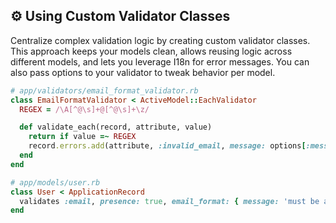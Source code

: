 ## ⚙️ Using Custom Validator Classes
Centralize complex validation logic by creating custom validator classes. This approach keeps your models clean, allows reusing logic across different models, and lets you leverage I18n for error messages. You can also pass options to your validator to tweak behavior per model.

```ruby
# app/validators/email_format_validator.rb
class EmailFormatValidator < ActiveModel::EachValidator
  REGEX = /\A[^@\s]+@[^@\s]+\z/

  def validate_each(record, attribute, value)
    return if value =~ REGEX
    record.errors.add(attribute, :invalid_email, message: options[:message] || "is not a valid email")
  end
end

# app/models/user.rb
class User < ApplicationRecord
  validates :email, presence: true, email_format: { message: 'must be a corporate email' }
end
```
